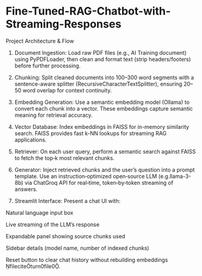 # Fine-Tuned-RAG-Chatbot-with-Streaming-Responses

Project Architecture & Flow

1. Document Ingestion: Load raw PDF files (e.g., AI Training document) using PyPDFLoader, then clean and format text (strip headers/footers) before further processing.


2. Chunking: Split cleaned documents into 100–300 word segments with a sentence-aware splitter (RecursiveCharacterTextSplitter), ensuring 20–50 word overlap for context continuity.


3. Embedding Generation: Use a semantic embedding model (Ollama) to convert each chunk into a vector. These embeddings capture semantic meaning for retrieval accuracy.


4. Vector Database: Index embeddings in FAISS for in-memory similarity search. FAISS provides fast k-NN lookups for streaming RAG applications.


5. Retriever: On each user query, perform a semantic search against FAISS to fetch the top‑k most relevant chunks.


6. Generator: Inject retrieved chunks and the user’s question into a prompt template. Use an instruction‑optimized open‑source LLM (e.g.llama-3-8b) via ChatGroq API for real‑time, token‑by‑token streaming of answers.


7. Streamlit Interface: Present a chat UI with:

Natural language input box

Live streaming of the LLM’s response

Expandable panel showing source chunks used

Sidebar details (model name, number of indexed chunks)

Reset button to clear chat history without rebuilding embeddings fileciteturn0file0.
